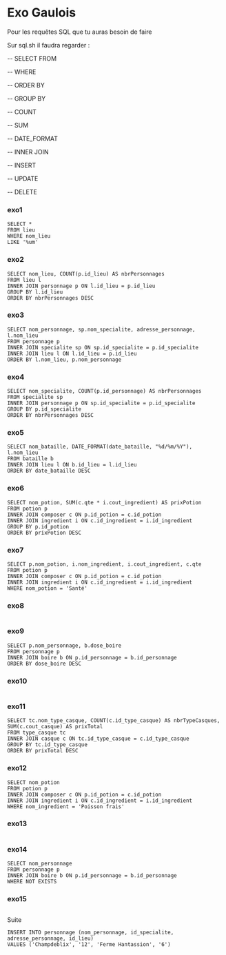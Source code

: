 # Exo Gaulois

Pour les requêtes SQL que tu auras besoin de faire

Sur sql.sh il faudra regarder :

-- SELECT FROM

-- WHERE

-- ORDER BY

-- GROUP BY

-- COUNT

-- SUM

-- DATE_FORMAT

-- INNER JOIN

-- INSERT

-- UPDATE 

-- DELETE

### exo1
```
SELECT *
FROM lieu
WHERE nom_lieu
LIKE '%um'
```

### exo2
```
SELECT nom_lieu, COUNT(p.id_lieu) AS nbrPersonnages
FROM lieu l
INNER JOIN personnage p ON l.id_lieu = p.id_lieu
GROUP BY l.id_lieu
ORDER BY nbrPersonnages DESC
```

### exo3
```
SELECT nom_personnage, sp.nom_specialite, adresse_personnage, l.nom_lieu
FROM personnage p
INNER JOIN specialite sp ON sp.id_specialite = p.id_specialite
INNER JOIN lieu l ON l.id_lieu = p.id_lieu 
ORDER BY l.nom_lieu, p.nom_personnage
```

### exo4
```
SELECT nom_specialite, COUNT(p.id_personnage) AS nbrPersonnages
FROM specialite sp
INNER JOIN personnage p ON sp.id_specialite = p.id_specialite
GROUP BY p.id_specialite
ORDER BY nbrPersonnages DESC
```

### exo5
```
SELECT nom_bataille, DATE_FORMAT(date_bataille, "%d/%m/%Y"), l.nom_lieu
FROM bataille b
INNER JOIN lieu l ON b.id_lieu = l.id_lieu
ORDER BY date_bataille DESC
```

### exo6
```
SELECT nom_potion, SUM(c.qte * i.cout_ingredient) AS prixPotion
FROM potion p
INNER JOIN composer c ON p.id_potion = c.id_potion
INNER JOIN ingredient i ON c.id_ingredient = i.id_ingredient
GROUP BY p.id_potion
ORDER BY prixPotion DESC
```

### exo7
```
SELECT p.nom_potion, i.nom_ingredient, i.cout_ingredient, c.qte
FROM potion p
INNER JOIN composer c ON p.id_potion = c.id_potion
INNER JOIN ingredient i ON c.id_ingredient = i.id_ingredient
WHERE nom_potion = 'Santé'
```

### exo8
```

```

### exo9
```
SELECT p.nom_personnage, b.dose_boire
FROM personnage p
INNER JOIN boire b ON p.id_personnage = b.id_personnage
ORDER BY dose_boire DESC  
```

### exo10
```

```

### exo11
```
SELECT tc.nom_type_casque, COUNT(c.id_type_casque) AS nbrTypeCasques, SUM(c.cout_casque) AS prixTotal
FROM type_casque tc 
INNER JOIN casque c ON tc.id_type_casque = c.id_type_casque
GROUP BY tc.id_type_casque
ORDER BY prixTotal DESC
```

### exo12
```
SELECT nom_potion
FROM potion p
INNER JOIN composer c ON p.id_potion = c.id_potion
INNER JOIN ingredient i ON c.id_ingredient = i.id_ingredient
WHERE nom_ingredient = 'Poisson frais'
```

### exo13
```

```

### exo14
```
SELECT nom_personnage
FROM personnage p
INNER JOIN boire b ON p.id_personnage = b.id_personnage
WHERE NOT EXISTS 

```

### exo15
```

```

Suite 

```
INSERT INTO personnage (nom_personnage, id_specialite, adresse_personnage, id_lieu)
VALUES ('Champdeblix', '12', 'Ferme Hantassion', '6')
```

